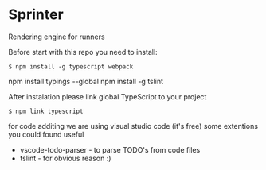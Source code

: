 # Sprinter
Rendering engine for runners

Before start with this repo you need to install:
```
$ npm install -g typescript webpack

```
npm install typings --global
npm install -g tslint

After instalation please link global TypeScript to your project

```
$ npm link typescript
```

for code additing we are using visual studio code (it's free)
some extentions you could found useful 
* vscode-todo-parser - to parse TODO's from code files
* tslint - for obvious reason :)
